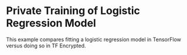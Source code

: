 # Private Training of Logistic Regression Model

This example compares fitting a logistic regression model in TensorFlow versus doing so in TF Encrypted.
